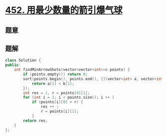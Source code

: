 #  [452. 用最少数量的箭引爆气球](https://leetcode-cn.com/problems/minimum-number-of-arrows-to-burst-balloons/)

## 题意



## 题解

```c++
class Solution {
public:
    int findMinArrowShots(vector<vector<int>>& points) {
        if (points.empty()) return 0;
        sort(points.begin(), points.end(), [](vector<int> a, vector<int> b) {
            return a[1] < b[1];
        });
        int res = 1, r = points[0][1];
        for (int i = 1; i < points.size(); i ++ )
            if (points[i][0] > r) {
                res ++ ;
                r = points[i][1];
            }
        return res;
    }
};
```



```python3

```

